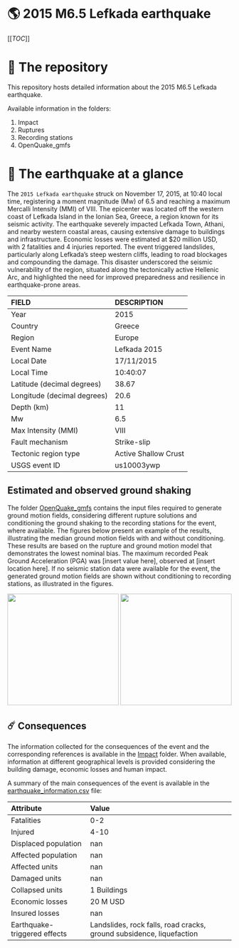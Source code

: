 # 🌎 2015 M6.5 Lefkada earthquake
[[_TOC_]]

# 📂 The repository

This repository hosts detailed information about the 2015 M6.5 Lefkada earthquake.

Available information in the folders:

1. Impact
2. Ruptures
3. Recording stations
4. OpenQuake_gmfs


# 🚀 The earthquake at a glance 

The `2015 Lefkada earthquake` struck on November 17, 2015, at 10:40 local time, registering a moment magnitude (Mw) of 6.5 and reaching a maximum Mercalli Intensity (MMI) of VIII. The epicenter was located off the western coast of Lefkada Island in the Ionian Sea, Greece, a region known for its seismic activity. The earthquake severely impacted Lefkada Town, Athani, and nearby western coastal areas, causing extensive damage to buildings and infrastructure. Economic losses were estimated at $20 million USD, with 2 fatalities and 4 injuries reported. The event triggered landslides, particularly along Lefkada’s steep western cliffs, leading to road blockages and compounding the damage. This disaster underscored the seismic vulnerability of the region, situated along the tectonically active Hellenic Arc, and highlighted the need for improved preparedness and resilience in earthquake-prone areas.

| FIELD | DESCRIPTION |
|:-------|:-------------|
| Year | 2015 |
| Country | Greece |
| Region | Europe |
| Event Name | Lefkada 2015 |
| Local Date | 17/11/2015 |
| Local Time | 10:40:07 |
| Latitude (decimal degrees) | 38.67 |
| Longitude (decimal degrees) | 20.6 |
| Depth (km) | 11 |
| Mw | 6.5 |
| Max Intensity (MMI) | VIII |
| Fault mechanism | Strike-slip |
| Tectonic region type | Active Shallow Crust |
| USGS event ID | us10003ywp |

## Estimated and observed ground shaking

The folder [OpenQuake_gmfs](./OpenQuake_gmfs/) contains the input files required to generate ground motion fields, considering different rupture solutions and conditioning the ground shaking to the recording stations for the event, where available. The figures below present an example of the results, illustrating the median ground motion fields with and without conditioning. These results are based on the rupture and ground motion model that demonstrates the lowest nominal bias. The maximum recorded Peak Ground Acceleration (PGA) was [insert value here], observed at [insert location here]. If no seismic station data were available for the event, the generated ground motion fields are shown without conditioning to recording stations, as illustrated in the figures.

<img src="./4_OpenQuake_gmfs/median_gmf_stations_none.png" height="250">
<img src="./4_OpenQuake_gmfs/median_gmf_stations_seismic.png" height="250">

## ☄️ Consequences

The information collected for the consequences of the event and the corresponding references is available in the [Impact](./Impact) folder. When available, information at different geographical levels is provided considering the building damage, economic losses and human impact.

A summary of the main consequences of the event is available in the [earthquake_information.csv](./earthquake_information.csv) file:

| Attribute | Value |
|:-------|:-------------|
| Fatalities | 0-2 |
| Injured | 4-10 |
| Displaced population | nan |
| Affected population | nan |
| Affected units | nan |
| Damaged units | nan |
| Collapsed units | 1 Buildings |
| Economic losses | 20 M USD |
| Insured losses | nan |
| Earthquake-triggered effects | Landslides, rock falls, road cracks, ground subsidence, liquefaction |